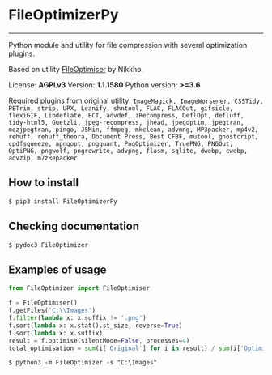 # FileOptimizerPy
---
Python module and utility for file compression with several optimization plugins.

Based on utility [FileOptimiser](https://nikkhokkho.sourceforge.io/static.php?page=FileOptimizer) by Nikkho.

License: **AGPLv3**
Version: **1.1.1580**
Python version: **>=3.6**

Required plugins from original utility: 
`ImageMagick, ImageWorsener, CSSTidy, PETrim, strip, UPX, Leanify, shntool, FLAC, FLACOut, gifsicle, flexiGIF, Libdeflate, ECT, advdef, zRecompress, DeflOpt, defluff, tidy-html5, Guetzli, jpeg-recompress, jhead, jpegoptim, jpegtran, mozjpegtran, pingo, JSMin, ffmpeg, mkclean, advmng, MP3packer, mp4v2, rehuff, rehuff_theora, Document Press, Best CFBF, mutool, ghostcript, cpdfsqueeze, apngopt, pngquant, PngOptimizer, TruePNG, PNGOut, OptiPNG, pngwolf, pngrewrite, advpng, flasm, sqlite, dwebp, cwebp, advzip, m7zRepacker`

## How to install

    $ pip3 install FileOptimizerPy
 
## Checking documentation

    $ pydoc3 FileOptimizer

## Examples of usage

```python
from FileOptimizer import FileOptimiser

f = FileOptimiser()
f.getFiles('C:\\Images')
f.filter(lambda x: x.suffix != '.png')
f.sort(lambda x: x.stat().st_size, reverse=True)
f.sort(lambda x: x.suffix)
result = f.optimise(silentMode=False, processes=4)
total_optimisation = sum(i['Original'] for i in result) / sum(i['Optimized'] for i in result)
```

```
$ python3 -m FileOptimizer -s "C:\Images"
```